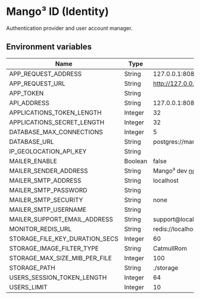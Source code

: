 # Mango³ ID (Identity)

Authentication provider and user account manager.

## Environment variables

| Name                           | Type    | Default                                              |
| ------------------------------ | ------- | ---------------------------------------------------- |
| APP_REQUEST_ADDRESS            | String  | 127.0.0.1:8081                                       |
| APP_REQUEST_URL                | String  | http://127.0.0.1:8081                                |
| APP_TOKEN                      | String  |                                                      |
| API_ADDRESS                    | String  | 127.0.0.1:8082                                       |
| APPLICATIONS_TOKEN_LENGTH      | Integer | 32                                                   |
| APPLICATIONS_SECRET_LENGTH     | Integer | 32                                                   |
| DATABASE_MAX_CONNECTIONS       | Integer | 5                                                    |
| DATABASE_URL                   | String  | postgres://mango3:mango3@127.0.0.1:5432/identity_dev |
| IP_GEOLOCATION_API_KEY         | String  |                                                      |
| MAILER_ENABLE                  | Boolean | false                                                |
| MAILER_SENDER_ADDRESS          | String  | Mango³ dev <no-reply@localhost>                      |
| MAILER_SMTP_ADDRESS            | String  | localhost                                            |
| MAILER_SMTP_PASSWORD           | String  |                                                      |
| MAILER_SMTP_SECURITY           | String  | none                                                 |
| MAILER_SMTP_USERNAME           | String  |                                                      |
| MAILER_SUPPORT_EMAIL_ADDRESS   | String  | support@localhost                                    |
| MONITOR_REDIS_URL              | String  | redis://localhost:6379/0                             |
| STORAGE_FILE_KEY_DURATION_SECS | Integer | 60                                                   |
| STORAGE_IMAGE_FILTER_TYPE      | String  | CatmullRom                                           |
| STORAGE_MAX_SIZE_MIB_PER_FILE  | Integer | 100                                                  |
| STORAGE_PATH                   | String  | ./storage                                            |
| USERS_SESSION_TOKEN_LENGTH     | Integer | 64                                                   |
| USERS_LIMIT                    | Integer | 10                                                   |
